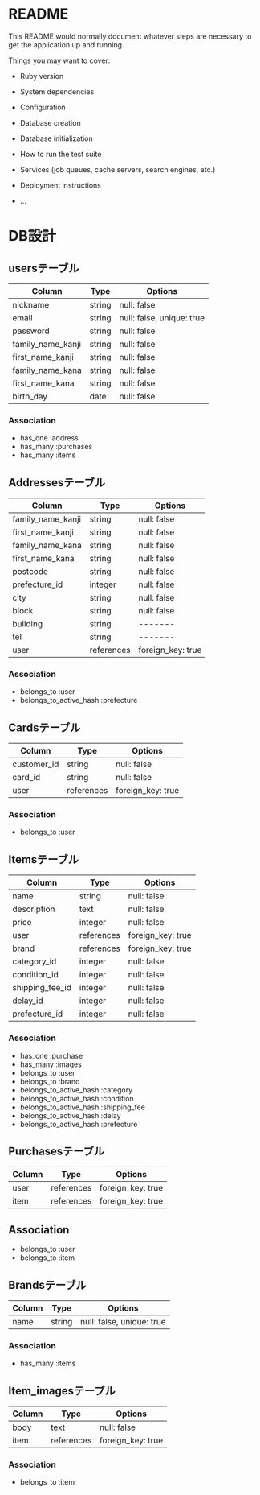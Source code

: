 # README

This README would normally document whatever steps are necessary to get the
application up and running.

Things you may want to cover:

* Ruby version

* System dependencies

* Configuration

* Database creation

* Database initialization

* How to run the test suite

* Services (job queues, cache servers, search engines, etc.)

* Deployment instructions

* ...


# DB設計

## usersテーブル
|Column|Type|Options|
|------|----|-------|
|nickname|string|null: false|
|email|string|null: false, unique: true|
|password|string|null: false|
|family_name_kanji|string|null: false|
|first_name_kanji|string|null: false|
|family_name_kana|string|null: false|
|first_name_kana|string|null: false|
|birth_day|date|null: false|

### Association
- has_one :address
- has_many :purchases
- has_many :items


## Addressesテーブル
|Column|Type|Options|
|------|----|-------|
|family_name_kanji|string|null: false|
|first_name_kanji|string|null: false|
|family_name_kana|string|null: false|
|first_name_kana|string|null: false|
|postcode|string|null: false|
|prefecture_id|integer|null: false|
|city|string|null: false|
|block|string|null: false|
|building|string|-------|
|tel|string|-------|
|user|references|foreign_key: true|

### Association
- belongs_to :user
- belongs_to_active_hash :prefecture


## Cardsテーブル
|Column|Type|Options|
|------|----|-------|
|customer_id|string|null: false|
|card_id|string|null: false|
|user|references|foreign_key: true|

### Association
- belongs_to :user


## Itemsテーブル
|Column|Type|Options|
|------|----|-------|
|name|string|null: false|
|description|text|null: false|
|price|integer|null: false|
|user|references|foreign_key: true|
|brand|references|foreign_key: true|
|category_id|integer|null: false|
|condition_id|integer|null: false|
|shipping_fee_id|integer|null: false|
|delay_id|integer|null: false|
|prefecture_id|integer|null: false|

### Association
- has_one :purchase
- has_many :images
- belongs_to :user
- belongs_to :brand
- belongs_to_active_hash :category
- belongs_to_active_hash :condition
- belongs_to_active_hash :shipping_fee
- belongs_to_active_hash :delay
- belongs_to_active_hash :prefecture

## Purchasesテーブル
|Column|Type|Options|
|------|----|-------|
|user|references|foreign_key: true|
|item|references|foreign_key: true|

## Association
- belongs_to :user
- belongs_to :item


## Brandsテーブル
|Column|Type|Options|
|------|----|-------|
|name|string|null: false, unique: true|

### Association
- has_many :items


## Item_imagesテーブル
|Column|Type|Options|
|------|----|-------|
|body|text|null: false|
|item|references|foreign_key: true|

### Association
- belongs_to :item
